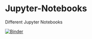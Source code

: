 # Jupyter-Notebooks
Different Jupyter Notebooks 


[![Binder](https://mybinder.org/badge_logo.svg)](https://mybinder.org/v2/gh/tomWoike/Jupyter-Notebooks.git/master)
